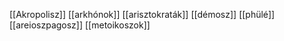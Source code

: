 
[[Akropolisz]]
[[arkhónok]]
[[arisztokraták]]
[[démosz]]
[[phülé]]
[[areioszpagosz]]
[[metoikoszok]]